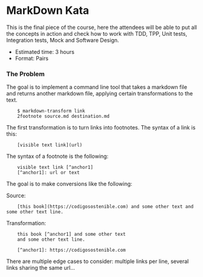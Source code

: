 # MarkDown Kata

This is the final piece of the course, here the attendees will be able to put all the concepts in action and check how to work with TDD, TPP, Unit tests, Integration tests, Mock and Software Design.

- Estimated time: 3 hours
- Format: Pairs

### The Problem

The goal is to implement a command line tool that takes a markdown file and returns another markdown file, applying certain transformations to the text.

````
    $ markdown-transform link
    2footnote source.md destination.md
````
The first transformation is to turn links into footnotes. The syntax of a link is this:

```
    [visible text link](url)
```

The syntax of a footnote is the following:

```
    visible text link [^anchor1]
    [^anchor1]: url or text
```

The goal is to make conversions like the following:

Source:

```
    [this book](https://codigosostenible.com) and some other text and some other text line.
```

Transformation:

```
    this book [^anchor1] and some other text
    and some other text line.

    [^anchor1]: https://codigosostenible.com
```

There are multiple edge cases to consider: multiple links per line, several links sharing the same url...
